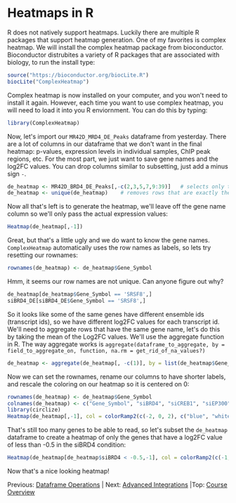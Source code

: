 # Heatmaps in R

R does not natively support heatmaps. Luckily there are multiple R packages that support heatmap generation. One of my favorites is complex heatmap.
We will install the complex heatmap package from bioconductor. Bioconductor distrubites a variety of R packages that are associated with biology, to run the install type:
```r
source("https://bioconductor.org/biocLite.R")
biocLite("ComplexHeatmap")
```
Complex heatmap is now installed on your computer, and you won't need to install it again. However, each time you want to use complex heatmap, you will need to load it into you R enviornment. You can do this by typing:
```r
library(ComplexHeatmap)
```

Now, let's import our `MR42D_MRD4_DE_Peaks` dataframe from yesterday. There are a lot of columns in our dataframe that we don't want in the final heatmap: p-values, expression levels in individual samples, ChIP peak regions, etc. For the most part, we just want to save gene names and the log2FC values. You can drop columns similar to subsetting, just add a minus sign `-`.
```r
de_heatmap <- MR42D_BRD4_DE_Peaks[,-c(2,3,5,7,9:39)]   # selects only the columns we want to save
de_heatmap <- unique(de_heatmap)    # removes rows that are exactly the same
```
Now all that's left is to generate the heatmap, we'll leave off the gene name column so we'll only pass the actual expression values:
```r
Heatmap(de_heatmap[,-1])
```

Great, but that's a little ugly and we do want to know the gene names. `ComplexHeatmap` automatically uses the row names as labels, so lets try resetting our rownames:
```r
rownames(de_heatmap) <- de_heatmap$Gene_Symbol
```
Hmm, it seems our row names are not unique. Can anyone figure out why?

```r
de_heatmap[de_heatmap$Gene_Symbol == 'SRSF8',]
siBRD4_DE[siBRD4_DE$Gene_Symbol == 'SRSF8',]
```

So it looks like some of the same genes have different ensemble ids (transcript ids), so we have different log2FC values for each transcript id. We'll need to aggregate rows that have the same gene name, let's do this by taking the mean of the Log2FC values. We'll use the aggregate function in R. The way aggregate works is
`aggregate(dataframe_to_aggregate, by = field_to_aggregate_on, function, na.rm = get_rid_of_na_values?)`
```r
de_heatmap <- aggregate(de_heatmap[, -c(1)], by = list(de_heatmap$Gene_Symbol), mean, na.rm = TRUE)
```

Now we can set the rownames, rename our columns to have shorter labels, and rescale the coloring on our heatmap so it is centered on 0:

```r
rownames(de_heatmap) <- de_heatmap$Gene_Symbol
colnames(de_heatmap) <- c("Gene_Symbol", "siBRD4", "siCREB1", "siEP300")
library(circlize)
Heatmap(de_heatmap[,-1], col = colorRamp2(c(-2, 0, 2), c("blue", "white", "red")))
```

That's still too many genes to be able to read, so let's subset the `de_heatmap` dataframe to create a heatmap of only the genes that have a log2FC value of less than -0.5 in the siBRD4 condition:
```r
Heatmap(de_heatmap[de_heatmap$siBRD4 < -0.5,-1], col = colorRamp2(c(-1, 0, 1), c("blue", "white", "red")))
```

Now that's a nice looking heatmap!

Previous: [Dataframe Operations](dataframe_ops.md) | Next: [Advanced Integrations](advanced_integrations.md) |Top: [Course Overview](../index.md)

